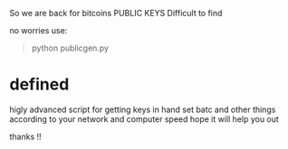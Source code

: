 So we are back for bitcoins PUBLIC KEYS Difficult to find 

no worries use:
> python publicgen.py

# defined 
higly advanced script for getting keys in hand set batc and other things according to your network and computer speed hope it will help you out 

thanks !!
